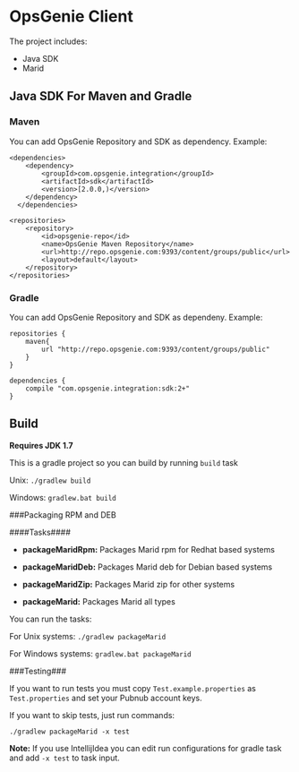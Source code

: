 # OpsGenie Client


The project includes:

* Java SDK
* Marid

## Java SDK For Maven and Gradle


### Maven

You can add OpsGenie Repository and SDK as dependency. Example:

```
<dependencies>
  	<dependency>
  		<groupId>com.opsgenie.integration</groupId>
  		<artifactId>sdk</artifactId>
  		<version>[2.0.0,)</version>
  	</dependency>
  </dependencies>
  
<repositories>
	<repository>
		<id>opsgenie-repo</id>
		<name>OpsGenie Maven Repository</name>
		<url>http://repo.opsgenie.com:9393/content/groups/public</url>
		<layout>default</layout>
	</repository>  	
</repositories>
```

### Gradle

You can add OpsGenie Repository and SDK as dependeny. Example:

```
repositories {
    maven{
		url "http://repo.opsgenie.com:9393/content/groups/public"
	}
}

dependencies {
	compile "com.opsgenie.integration:sdk:2+"
}
```


## Build

**Requires JDK 1.7** 

This is a gradle project so you can build by running `build` task

Unix:
``./gradlew build``

Windows:
``gradlew.bat build``

###Packaging RPM and DEB

####Tasks####

* **packageMaridRpm:** Packages Marid rpm for Redhat based systems

* **packageMaridDeb:** Packages Marid deb for Debian based systems

* **packageMaridZip:** Packages Marid zip for other systems

* **packageMarid:** Packages Marid all types

You can run the tasks:

For Unix systems: ``./gradlew packageMarid``

For Windows systems: ``gradlew.bat packageMarid``

###Testing###

If you want to run tests you must copy `Test.example.properties` as `Test.properties` and set your Pubnub account keys.

If you want to skip tests, just run commands:

``./gradlew packageMarid -x test``


**Note:** If you use IntellijIdea you can edit run configurations for gradle task and add `-x test` to task input.
